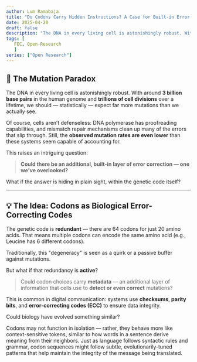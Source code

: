 ```yaml
---
author: Lum Ramabaja
title: "Do Codons Carry Hidden Instructions? A Case for Built-in Error Correction in the Genetic Code"
date: 2025-04-20
draft: false
description: "The DNA in every living cell is astonishingly robust. With around **3 billion base pairs** in the human genome and **trillions of cell divisions** over a lifetime, we should — statistically — expect far more mutations than we actually see."
tags: [
   FEC, Open-Research
   ]
series: ["Open Research"]
---
```


<!--more-->

## 🧬 The Mutation Paradox

The DNA in every living cell is astonishingly robust. With around **3 billion base pairs** in the human genome and **trillions of cell divisions** over a lifetime, we should — statistically — expect far more mutations than we actually see.

Of course, cells aren’t defenseless: DNA polymerase has proofreading capabilities, and mismatch repair mechanisms clean up many of the errors that slip through. Still, the **observed mutation rates are even lower** than these systems seem capable of accounting for. 

This raises an intriguing question:

> **Could there be an additional, built-in layer of error correction — one we've overlooked?**

What if the answer is hiding in plain sight, within the genetic code itself?

---

## 💡 The Idea: Codons as Biological Error-Correcting Codes

The genetic code is **redundant** — there are 64 codons for just 20 amino acids. That means multiple codons can encode the same amino acid (e.g., Leucine has 6 different codons).

Traditionally, this "degeneracy" is seen as a quirk or a passive buffer against mutations.

But what if that redundancy is **active**?

> Could codon choices carry **metadata** — an additional layer of information that cells use to **detect or even correct** mutations?

This is common in digital communication: systems use **checksums**, **parity bits**, and **error-correcting codes (ECC)** to ensure data integrity.

Could biology have evolved something similar?

Codons may not function in isolation — rather, they behave more like context-sensitive tokens, similar to how words in a sentence derive meaning from their neighbors. Just as language follows syntactic rules and grammar, codon sequences might follow subtle, evolutionarily-tuned patterns that help maintain the integrity of the message being translated.